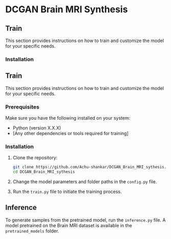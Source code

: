 # DCGAN Brain MRI Synthesis

## Train

This section provides instructions on how to train and customize the model for your specific needs.

### Installation

## Train

This section provides instructions on how to train and customize the model for your specific needs.

### Prerequisites

Make sure you have the following installed on your system:

- Python (version X.X.X)
- [Any other dependencies or tools required for training]

### Installation

1. Clone the repository:

   ```bash
   git clone https://github.com/Achu-shankar/DCGAN_Brain_MRI_sythesis.git
   cd DCGAN_Brain_MRI_sythesis

   
2. Change the model parameters and folder paths in the `config.py` file.
3. Run the `train.py` file to initiate the training process.

## Inference

To generate samples from the pretrained model, run the `inference.py` file. A model pretrained on the Brain MRI dataset is available in the `pretrained_models` folder.
